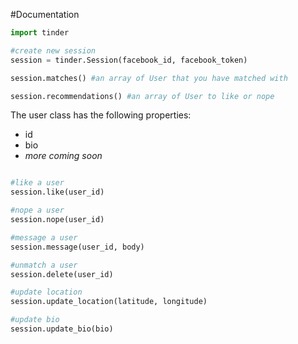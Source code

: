 #Documentation

```python
import tinder

#create new session
session = tinder.Session(facebook_id, facebook_token)

session.matches() #an array of User that you have matched with

session.recommendations() #an array of User to like or nope
```
The user class has the following properties:

 * id
 * bio
 * *more coming soon*

```python

#like a user
session.like(user_id)

#nope a user
session.nope(user_id)

#message a user
session.message(user_id, body)

#unmatch a user
session.delete(user_id)

#update location 
session.update_location(latitude, longitude)

#update bio
session.update_bio(bio)
```

